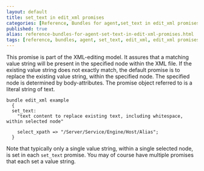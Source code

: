 ```yaml
---
layout: default
title: set_text in edit_xml promises
categories: [Reference, Bundles for agent,set_text in edit_xml promises]
published: true
alias: reference-bundles-for-agent-set-text-in-edit-xml-promises.html
tags: [reference, bundles, agent, set_text, edit_xml, edit_xml promises, files promises]
---
```


This promise is part of the XML-editing model. It assures that a
matching value string will be present in the specified node within the
XML file. If the existing value string does not exactly match, the
default promise is to replace the existing value string, within the
specified node. The specified node is determined by body-attributes. The
promise object referred to is a literal string of text.

  

```cf3
bundle edit_xml example
  {
  set_text:
    "text content to replace existing text, including whitespace, within selected node"

    select_xpath => "/Server/Service/Engine/Host/Alias";
  }
```

  

Note that typically only a single value string, within a single selected
node, is set in each `set_text` promise. You may of course have multiple
promises that each set a value string.
